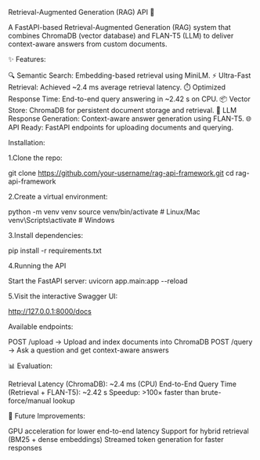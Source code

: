 Retrieval-Augmented Generation (RAG) API 🚀

A FastAPI-based Retrieval-Augmented Generation (RAG) system that combines ChromaDB (vector database) and FLAN-T5 (LLM) to deliver context-aware answers from custom documents.

✨ Features:

🔍 Semantic Search: Embedding-based retrieval using MiniLM.
⚡ Ultra-Fast Retrieval: Achieved ~2.4 ms average retrieval latency.
⏱️ Optimized Response Time: End-to-end query answering in ~2.42 s on CPU.
📦 Vector Store: ChromaDB for persistent document storage and retrieval.
🧠 LLM Response Generation: Context-aware answer generation using FLAN-T5.
🌐 API Ready: FastAPI endpoints for uploading documents and querying.

Installation:

1.Clone the repo:

git clone https://github.com/your-username/rag-api-framework.git
cd rag-api-framework


2.Create a virtual environment:

python -m venv venv
source venv/bin/activate   # Linux/Mac
venv\Scripts\activate      # Windows


3.Install dependencies:

pip install -r requirements.txt

4.Running the API

Start the FastAPI server:
uvicorn app.main:app --reload


5.Visit the interactive Swagger UI:

http://127.0.0.1:8000/docs


Available endpoints:

POST /upload → Upload and index documents into ChromaDB
POST /query → Ask a question and get context-aware answers

📊 Evaluation:

Retrieval Latency (ChromaDB): ~2.4 ms (CPU)
End-to-End Query Time (Retrieval + FLAN-T5): ~2.42 s
Speedup: >100× faster than brute-force/manual lookup

🔮 Future Improvements:

GPU acceleration for lower end-to-end latency
Support for hybrid retrieval (BM25 + dense embeddings)
Streamed token generation for faster responses
